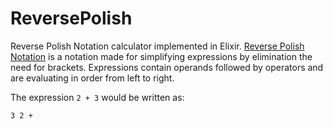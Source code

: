 # ReversePolish

Reverse Polish Notation calculator implemented in Elixir. [Reverse Polish Notation](https://en.wikipedia.org/wiki/Reverse_Polish_notation#Explanation) is a notation made for simplifying expressions by elimination the need for brackets. Expressions contain operands followed by operators and are evaluating in order from left to right. 

The expression `2 + 3` would be written as:

```
3 2 +
```
